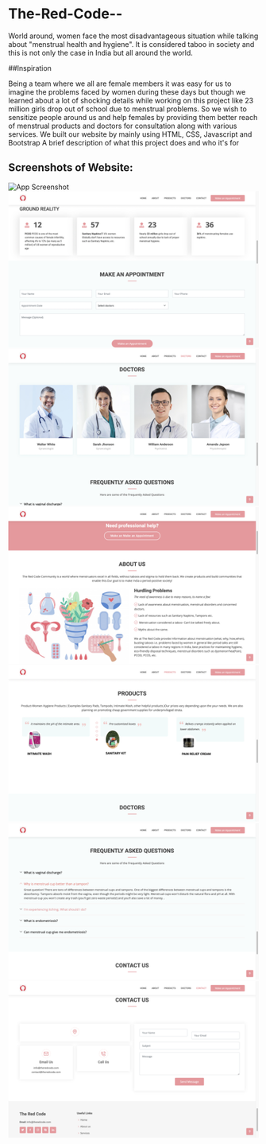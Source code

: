 
# The-Red-Code--
World around, women face the most disadvantageous situation while talking about "menstrual health and hygiene". It is considered taboo in society and this is not only the case in India but all around the world.

##Inspiration

Being a team where we all are female members it was easy for us to imagine the problems faced by women during these days but though we learned about a lot of shocking details while working on this project like 23 million girls drop out of school due to menstrual problems. So we wish to sensitize people around us and help females by providing them better reach of menstrual products and doctors for consultation along with various services.
We built our website by mainly using HTML, CSS, Javascript and Bootstrap
A brief description of what this project does and who it's for


## Screenshots of Website:

![App Screenshot](/Screenshots/Home.png)
![](https://github.com/khyatigupta369/The-Red-Code--/blob/main/Screenshots/Appointment%20and%20Stats.png)
![](https://github.com/khyatigupta369/The-Red-Code--/blob/main/Screenshots/Doctor%20consultaion.png)
![](https://github.com/khyatigupta369/The-Red-Code--/blob/main/Screenshots/About%20Us.png)
![App Screenshot](/Screenshots/Products.png)
![App Screenshot](/Screenshots/FAQs.png)
![](https://github.com/khyatigupta369/The-Red-Code--/blob/main/Screenshots/Contact%20Us.png)
